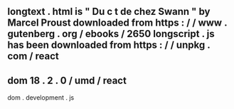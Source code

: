 longtext
.
html
is
"
Du
c
t
de
chez
Swann
"
by
Marcel
Proust
downloaded
from
https
:
/
/
www
.
gutenberg
.
org
/
ebooks
/
2650
longscript
.
js
has
been
downloaded
from
https
:
/
/
unpkg
.
com
/
react
-
dom
18
.
2
.
0
/
umd
/
react
-
dom
.
development
.
js
